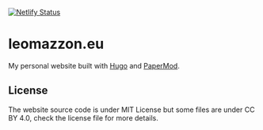[![Netlify Status](https://api.netlify.com/api/v1/badges/347e73e2-e090-4374-a302-3b4e483f45ca/deploy-status)](https://app.netlify.com/sites/leomazzon/deploys)

# leomazzon.eu

My personal website built with [Hugo](https://gohugo.io/) and [PaperMod](https://github.com/adityatelange/hugo-PaperMod/).

## License

The website source code is under MIT License but some files are under CC BY 4.0, check the license file for more details.